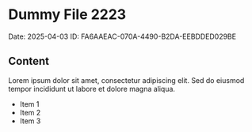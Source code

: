 # Dummy File 2223

Date: 2025-04-03
ID: FA6AAEAC-070A-4490-B2DA-EEBDDED029BE

## Content

Lorem ipsum dolor sit amet, consectetur adipiscing elit.
Sed do eiusmod tempor incididunt ut labore et dolore magna aliqua.

* Item 1
* Item 2
* Item 3
